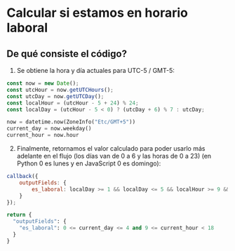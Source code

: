 # Calcular si estamos en horario laboral

## De qué consiste el código?

1. Se obtiene la hora y día actuales para UTC-5 / GMT-5:
```JavaScript
const now = new Date();
const utcHour = now.getUTCHours();
const utcDay = now.getUTCDay();
const localHour = (utcHour - 5 + 24) % 24;
const localDay = (utcHour - 5 < 0) ? (utcDay + 6) % 7 : utcDay;
```

```Python
now = datetime.now(ZoneInfo("Etc/GMT+5"))
current_day = now.weekday()
current_hour = now.hour
```

2. Finalmente, retornamos el valor calculado para poder usarlo más adelante en el flujo (los días van de 0 a 6 y las horas de 0 a 23) (en Python 0 es lunes y en JavaScript 0 es domingo):
```JavaScript
callback({
    outputFields: {
        es_laboral: localDay >= 1 && localDay <= 5 && localHour >= 9 && localHour < 18
    }
});
```

```Python
return {
  "outputFields": {
    "es_laboral": 0 <= current_day <= 4 and 9 <= current_hour < 18
  }
}
```
